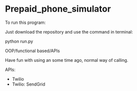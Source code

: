 # Prepaid_phone_simulator

To run this program:

Just download the repository and use the command in terminal:

python run.py

OOP/functional based/APIs

Have fun with using an some time ago, normal way of calling.

APIs:
- Twilio
- Twilio: SendGrid

